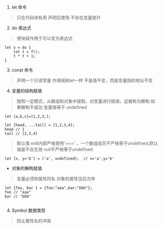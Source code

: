 1. let 命令 
>只在代码块有用
>声明后使用  不存在变量提升

2. do 表达式

>使块级作用于可以变为表达式
```ES6
let x = do {
    let t = f();
    t * t + 1;
}
```

3. const 命令
>声明一个只读常量
>作用域和let一样
>不是值不变，而是变量指的地址不变

4. 变量的结构赋值

>按照一定模式，从数组和对象中提取，对变量进行赋值，这被称为解构
>如果解构不成功 变量值等于 undefined
```ES6
let [a,b,c]=[1,2,3,];

let [head, ...tail] = [1,2,3,4];
head // 1
tail // [2,3,4]
```

>默认值
>es6内部严格使用'===' ，一个数组成员不严格等于undefined,默认值是不会生效  null不严格等于undefined
```es6
let [x, y='b'] = ['a', undefined];  // x='a',y='b'

```


* 对象的解构赋值

>变量必须和属性同名
>对象的属性没后次序
```es6
let {foo, bar } = {foo:"aaa",bar:"bbb"};    
foo // "aaa"
bar // "bbb"


```






4. Symbol 数据类型
>防止属性名的冲突
>

